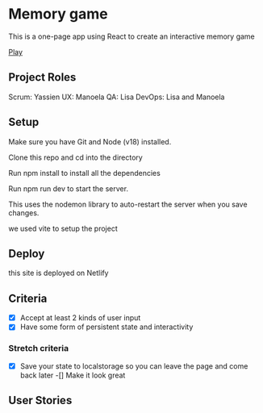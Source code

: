 # Memory game

This is a one-page app using React to create an interactive memory game

[Play](https://mellow-stardust-0186d5.netlify.app/)


## Project Roles
Scrum: Yassien
UX: Manoela
QA: Lisa
DevOps: Lisa and Manoela

## Setup
Make sure you have Git and Node (v18) installed.

Clone this repo and cd into the directory

Run npm install to install all the dependencies

Run npm run dev to start the server.

This uses the nodemon library to auto-restart the server when you save changes.

we used vite to setup the project

## Deploy
this site is deployed on Netlify

## Criteria 
-[x] Accept at least 2 kinds of user input
-[x] Have some form of persistent state and interactivity
### Stretch criteria 
-[x] Save your state to localstorage so you can leave the page and come back later
-[] Make it look great

## User Stories

